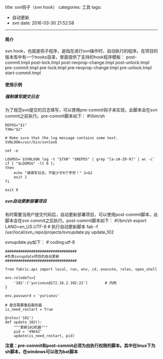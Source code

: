 title: svn钩子（svn hook）
categories: 工具
tags:
  - 自动更新
  - svn
date: 2016-03-30 21:52:58
---
#### 简介
svn hook，也就是钩子程序，是指在进行svn操作时，自动执行的程序。在项目的版本库中有一个hooks目录，里面提供了支持的hook程序模板：
post-commit.tmpl
post-lock.tmpl
post-revprop-change.tmpl
post-unlock.tmpl
pre-commit.tmpl
pre-lock.tmpl
pre-revprop-change.tmpl
pre-unlock.tmpl
start-commit.tmpl

#### 使用示例
##### 强制填写提交日志
为了规范svn提交的日志填写，可以使用pre-commit钩子来实现，此脚本会在svn commit之前执行。pre-commit脚本如下：
	#!/bin/sh
	
	REPOS="$1"
	TXN="$2"
	
	# Make sure that the log message contains some text.
	SVNLOOK=/usr/bin/svnlook
	
	set -e
	
	LOGMSG=`$SVNLOOK log -t "$TXN" "$REPOS" | grep "[a-zA-Z0-9]" | wc -c`
	if [ "$LOGMSG" -lt 6 ];
	then
	    echo "请填写日志，不能少于6个字符！" 1>&2
	    exit 1
	fi
	
	exit 0
##### svn自动更新部署项目
有时需要当用户提交代码后，自动更新部署项目，可以使用post-commit脚本，此脚本会在svn commit之后执行。post-commit脚本如下：
	#!/bin/sh
	export LANG=en_US.UTF-8
	# 执行自动更新脚本
	fab -f /usr/local/svn_repo/projects/svnupdate.py update_102

svnupdate.py如下：
	# coding:utf-8
	
	#################################
	#负责svnupdate项目的自动更新
	#################################
	
	from fabric.api import local, run, env, cd, execute, roles, open_shell
	
	env.roledefs={
	    '102':['yuriseus@172.16.2.102:22']        # 内网
	}
	
	env.password = 'yuriseus'
	
	# 是否需要重启服务器
	is_need_restart = True
	
	@roles('102')
	def update_102():
	    """更新102机器"""
	    pid = '49642'
	    update(is_need_restart, pid)

**注意：pre-commit和post-commit必须为由执行权限的脚本。其中在linux下为sh脚本，在windows可以改为bat脚本**




